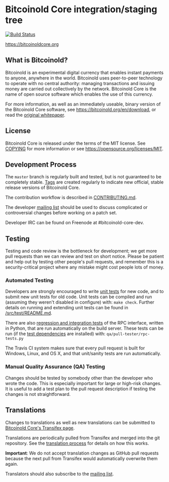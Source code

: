 Bitcoinold Core integration/staging tree
=====================================

[![Build Status](https://travis-ci.org/bitcoinold/bitcoinold.svg?branch=master)](https://travis-ci.org/bitcoinold/bitcoinold)

https://bitcoinoldcore.org

What is Bitcoinold?
----------------

Bitcoinold is an experimental digital currency that enables instant payments to
anyone, anywhere in the world. Bitcoinold uses peer-to-peer technology to operate
with no central authority: managing transactions and issuing money are carried
out collectively by the network. Bitcoinold Core is the name of open source
software which enables the use of this currency.

For more information, as well as an immediately useable, binary version of
the Bitcoinold Core software, see https://bitcoinold.org/en/download, or read the
[original whitepaper](https://bitcoinoldcore.org/bitcoinold.pdf).

License
-------

Bitcoinold Core is released under the terms of the MIT license. See [COPYING](COPYING) for more
information or see https://opensource.org/licenses/MIT.

Development Process
-------------------

The `master` branch is regularly built and tested, but is not guaranteed to be
completely stable. [Tags](https://github.com/bitcoinold/bitcoinold/tags) are created
regularly to indicate new official, stable release versions of Bitcoinold Core.

The contribution workflow is described in [CONTRIBUTING.md](CONTRIBUTING.md).

The developer [mailing list](https://lists.linuxfoundation.org/mailman/listinfo/bitcoinold-dev)
should be used to discuss complicated or controversial changes before working
on a patch set.

Developer IRC can be found on Freenode at #bitcoinold-core-dev.

Testing
-------

Testing and code review is the bottleneck for development; we get more pull
requests than we can review and test on short notice. Please be patient and help out by testing
other people's pull requests, and remember this is a security-critical project where any mistake might cost people
lots of money.

### Automated Testing

Developers are strongly encouraged to write [unit tests](src/test/README.md) for new code, and to
submit new unit tests for old code. Unit tests can be compiled and run
(assuming they weren't disabled in configure) with: `make check`. Further details on running
and extending unit tests can be found in [/src/test/README.md](/src/test/README.md).

There are also [regression and integration tests](/qa) of the RPC interface, written
in Python, that are run automatically on the build server.
These tests can be run (if the [test dependencies](/qa) are installed) with: `qa/pull-tester/rpc-tests.py`

The Travis CI system makes sure that every pull request is built for Windows, Linux, and OS X, and that unit/sanity tests are run automatically.

### Manual Quality Assurance (QA) Testing

Changes should be tested by somebody other than the developer who wrote the
code. This is especially important for large or high-risk changes. It is useful
to add a test plan to the pull request description if testing the changes is
not straightforward.

Translations
------------

Changes to translations as well as new translations can be submitted to
[Bitcoinold Core's Transifex page](https://www.transifex.com/projects/p/bitcoinold/).

Translations are periodically pulled from Transifex and merged into the git repository. See the
[translation process](doc/translation_process.md) for details on how this works.

**Important**: We do not accept translation changes as GitHub pull requests because the next
pull from Transifex would automatically overwrite them again.

Translators should also subscribe to the [mailing list](https://groups.google.com/forum/#!forum/bitcoinold-translators).
